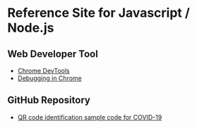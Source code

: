 # Reference Site for Javascript / Node.js 

## Web Developer Tool 

- [Chrome DevTools](https://developer.chrome.com/docs/devtools/)
- [Debugging in Chrome](https://javascript.info/debugging-chrome)

## GitHub Repository 

- [QR code identification sample code for COVID-19](https://github.com/LAB-MI/deplacement-covid-19)
